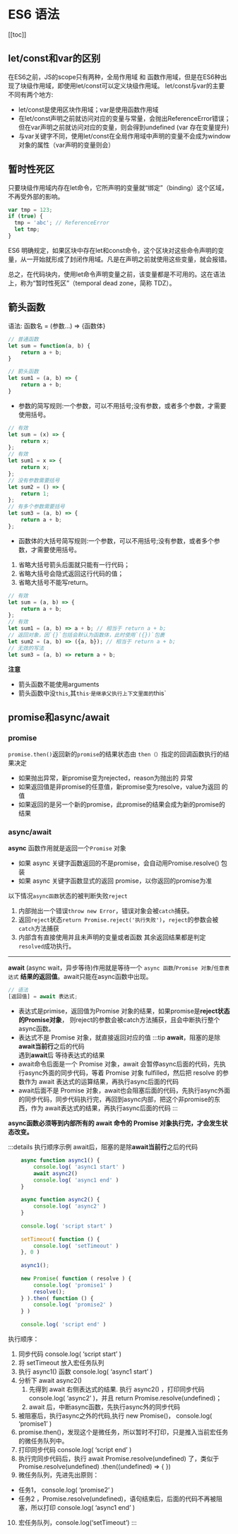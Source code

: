 # ES6 语法
[[toc]]
## let/const和var的区别
在ES6之前，JS的scope只有两种，全局作用域 和 函数作用域，但是在ES6种出现了块级作用域，即使用let/const可以定义块级作用域。
let/const与var的主要不同有两个地方:
- let/const是使用区块作用域；var是使用函数作用域 
- 在let/const声明之前就访问对应的变量与常量，会抛出ReferenceError错误；但在var声明之前就访问对应的变量，则会得到undefined (var 存在变量提升)
- 与var关键字不同，使用let/const在全局作用域中声明的变量不会成为window对象的属性（var声明的变量则会）

## 暂时性死区
只要块级作用域内存在let命令，它所声明的变量就“绑定”（binding）这个区域，不再受外部的影响。
```js
var tmp = 123;
if (true) {
  tmp = 'abc'; // ReferenceError
  let tmp;
}
```
ES6 明确规定，如果区块中存在let和const命令，这个区块对这些命令声明的变量，从一开始就形成了封闭作用域。凡是在声明之前就使用这些变量，就会报错。

总之，在代码块内，使用let命令声明变量之前，该变量都是不可用的。这在语法上，称为“暂时性死区”（temporal dead zone，简称 TDZ）。

## 箭头函数
语法: 函数名 = (参数...) => {函数体}
```js
// 普通函数
let sum = function(a, b) {
	return a + b;
}

// 箭头函数
let sum1 = (a, b) => {
	return a + b;
}

```
- 参数的简写规则:一个参数，可以不用括号;没有参数，或者多个参数，才需要使用括号。
```js
// 有效
let sum = (x) => {
	return x;
};
// 有效
let sum1 = x => {
	return x;
};
// 没有参数需要括号
let sum2 = () => {
	return 1;
};
// 有多个参数需要括号
let sum3 = (a, b) => {
	return a + b;
};
```
- 函数体的大括号简写规则:一个参数，可以不用括号;没有参数，或者多个参数，才需要使用括号。
 1. 省略大括号箭头后面就只能有一行代码；
 2. 省略大括号会隐式返回这行代码的值；
 3. 省略大括号不能写return。
```js
// 有效
let sum = (a, b) => {
	return a + b;
};
// 有效
let sum1 = (a, b) => a + b; // 相当于 return a + b;
// 返回对象，因`{}`包括会默认为函数体，此时使用`({})`包裹
let sum2 = (a, b) => ({a, b}); // 相当于 return a + b;
// 无效的写法
let sum3 = (a, b) => return a + b;
```
**注意**
- 箭头函数不能使用arguments
- 箭头函数中没`this`,其`this`·`是继承父执行上下文里面的`this`

## promise和async/await
### promise
`promise.then()`返回新的`promise`的结果状态由 `then（）`指定的回调函数执行的结果决定  
- 如果抛出异常，新promise变为rejected，reason为抛出的 异常
- 如果返回值是非promise的任意值，新promise变为resolve，value为返回 的值
- 如果返回的是另一个新的promise，此promise的结果会成为新的promise的结果
  
### async/await
**async** 函数作用就是返回一个`Promise` 对象  
- 如果 async 关键字函数返回的不是promise，会自动用Promise.resolve() 包装
- 如果 async 关键字函数显式的返回 promise，以你返回的promise为准  

以下情况`async函数`状态的被判断失败`reject`  
1. 内部抛出一个错误`throw new Error`，错误对象会被`catch`捕获。
2. 返回`reject`状态`return Promise.reject('执行失败')`，`reject`的参数会被`catch`方法捕获
3. 内部含有直接使用并且未声明的变量或者函数
其余返回结果都是判定`resolved`成功执行。 

***

**await** (async wait，异步等待)作用就是等待一个 `async 函数`/`Promise 对象`/`任意表达式` **结果的返回值**。await只能在async函数中出现。
```js
// 语法
[返回值] = await 表达式;
```
- 表达式是primise，返回值为Promise 对象的结果，如果promise是**reject状态的Promise对象**，
     则reject的参数会被catch方法捕获，且会中断执行整个async函数。
- 表达式不是 Promise 对象，就直接返回对应的值
:::tip
**await**，阻塞的是除**await当前行**之后的代码  
遇到**await**后 等待表达式的结果
- await命令后面是一个 Promise 对象，await 会暂停async后面的代码，先执行async外面的同步代码，等着 Promise 对象 fulfilled，然后把 resolve 的参数作为 await 表达式的运算结果，再执行async后面的代码
- await后面不是 Promise 对象，await也会阻塞后面的代码，先执行async外面的同步代码，同步代码执行完，再回到async内部，把这个非promise的东西，作为 await表达式的结果，再执行async后面的代码
:::

**async函数必须等到内部所有的 await 命令的 Promise 对象执行完，才会发生状态改变。**

:::details 执行顺序示例
await后，阻塞的是除**await当前行**之后的代码  
```js
    async function async1() {
        console.log( 'async1 start' )
        await async2()
        console.log( 'async1 end' )
    }
    
    async function async2() {
        console.log( 'async2' )
    }
    
    console.log( 'script start' )
    
    setTimeout( function () {
        console.log( 'setTimeout' )
    }, 0 )
    
    async1();
    
    new Promise( function ( resolve ) {
        console.log( 'promise1' )
        resolve();
    } ).then( function () {
        console.log( 'promise2' )
    } )
    
    console.log( 'script end' )

```
执行顺序：

1. 同步代码 console.log( ‘script start’ )
2. 将 setTimeout 放入宏任务队列
3. 执行 async1() 函数 console.log( ‘async1 start’ )
4. 分析下 await async2()  
    1. 先得到 await 右侧表达式的结果. 执行 async2() ，打印同步代码 console.log( ‘async2’ )，并且 return Promise.resolve(undefined)；  
    2. await 后，中断async函数，先执行async外的同步代码
5. 被阻塞后，执行async之外的代码,执行 new Promise()， console.log( ‘promise1’ )
6. promise.then()，发现这个是微任务，所以暂时不打印，只是推入当前宏任务的微任务队列中。
7. 打印同步代码 console.log( ‘script end’ )
8. 执行完同步代码后，执行 await Promise.resolve(undefined) 了，类似于Promise.resolve(undefined) .then((undefined) => { })
9. 微任务队列，先进先出原则：
  - 任务1， console.log( ‘promise2’ )
  - 任务2 ，Promise.resolve(undefined)，语句结束后，后面的代码不再被阻塞，所以打印 console.log( ‘async1 end’ )
10. 宏任务队列，console.log(‘setTimeout’)
:::